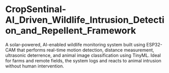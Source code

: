 # CropSentinal-AI_Driven_Wildlife_Intrusion_Detection_and_Repellent_Framework
A solar-powered, AI-enabled wildlife monitoring system built using ESP32-CAM that performs real-time motion detection, distance measurement, ultrasonic deterrence,  and  animal image classification using TinyML. Ideal for farms and remote fields, the system logs and reacts to animal intrusion without human intervention.
